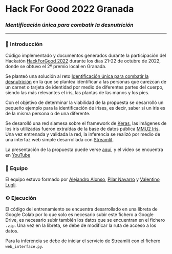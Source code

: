 # Hack For Good 2022 Granada
### _Identificación única para combatir la desnutrición_

---
### :pushpin: Introducción
Código implementado y documentos generados durante la participación del Hackatón [HackForGood 2022](https://hackforgood.net/) durante los días 21-22 de octubre de 2022, donde se obtuvo el 2º premio local en Granada.

Se planteó una solución al reto [Identificación única para combatir la desnutrición](https://hackforgood.net/2022/10/15/identificacion-unica-para-combatir-la-desnutricion/) en la que se plantea identificar a las personas que carezcan de un carnet o tarjeta de identidad por medio de diferentes partes del cuerpo, siendo las más relevantes el iris, las plantas de las manos y los pies. 

Con el objetivo de determinar la viabilidad de la propuesta se desarrolló un pequeño ejemplo para la identificación de irises, es decir, saber si un iris es de la misma persona o de una diferente. 

Se desarolló una red siamesa sobre el framework de [Keras](https://keras.io/), las imágenes de los iris utilizadas fueron extraídas de la base de datos pública [MMU2 Iris](https://www.kaggle.com/datasets/naureenmohammad/mmu-iris-dataset). Una vez entrenada y validada la red, la inferencia se realizó por medio de una interfaz web simple desarrollada con [Streamlit](https://docs.streamlit.io/).

La presentación de la propuesta puede verse [aquí](https://github.com/RhinoBlindado/hackforgood-grx-2022/blob/main/presentacion-identificacion-unica.pdf), y el vídeo se encuentra en [YouTube](https://youtu.be/UQNsCV2DFLc)

### :busts_in_silhouette: Equipo
El equipo estuvo formado por [Alejandro Alonso](https://github.com/aalonso99), [Pilar Navarro](https://github.com/pilarnavarro) y [Valentino Lugli](https://github.com/RhinoBlindado).

### :gear: Ejecución
El código del entrenamiento se encuentra desarrollado en una libreta de Google Colab por lo que solo es necesario subir este fichero a Google Drive, es necesario subir también los datos que se encuentran en el fichero `.zip`. Una vez en la libreta, se debe de modificar la ruta de acceso a los datos.

Para la inferencia se debe de iniciar el servicio de Streamlit con el fichero `web_interface.py`.